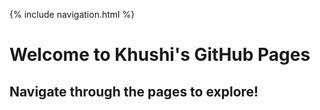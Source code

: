 {% include navigation.html %}

# Welcome to Khushi's GitHub Pages

## Navigate through the pages to explore!
